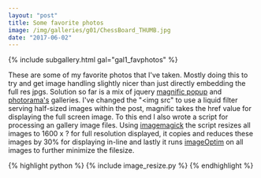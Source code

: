 ```yaml
---
layout: "post"
title: Some favorite photos
image: /img/galleries/g01/ChessBoard_THUMB.jpg
date: "2017-06-02"
---
```


<!-- Gallery __-->			
{% include subgallery.html gal="gal1_favphotos" %}
<!-- end of GALLERY __ -->


These are some of my favorite photos that I've taken. Mostly doing this to try and get image handling slightly nicer than just directly embedding the full res jpgs. Solution so far is a mix of jquery [magnific popup](http://dimsemenov.com/plugins/magnific-popup/) and [photorama's](https://github.com/sunbliss/photorama) galleries. I've changed the "<img src" to use a liquid filter serving half-sized images within the post, magnific takes the href value for displaying the full screen image. To this end I also wrote a script for processing an gallery image files. Using [imagemagick](http://www.imagemagick.org/script/index.php) the script resizes all images to 1600 x ? for full resolution displayed, it copies and reduces these images by 30% for displaying in-line and lastly it runs [imageOptim](https://imageoptim.com/) on all images to further minimize the filesize. 


{% highlight python %}
{% include image_resize.py %}
{% endhighlight %}